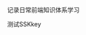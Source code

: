 <!--
 * @Author: tuyongtao1
 * @Date: 2023-07-06 14:05:57
 * @LastEditors: tuyongtao1
 * @LastEditTime: 2023-07-06 14:23:28
 * @Description: 
-->
记录日常前端知识体系学习

测试SSKkey 


